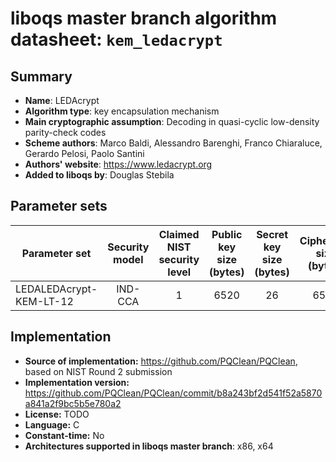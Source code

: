 liboqs master branch algorithm datasheet: `kem_ledacrypt`
=========================================================

Summary
-------

- **Name**: LEDAcrypt
- **Algorithm type**: key encapsulation mechanism
- **Main cryptographic assumption**: Decoding in quasi-cyclic low-density parity-check codes
- **Scheme authors**: Marco Baldi, Alessandro Barenghi, Franco Chiaraluce, Gerardo Pelosi, Paolo Santini
- **Authors' website**: https://www.ledacrypt.org
- **Added to liboqs by**: Douglas Stebila

Parameter sets
--------------

| Parameter set           | Security model | Claimed NIST security level | Public key size (bytes) | Secret key size (bytes) | Ciphertext size (bytes) | Shared secret size (bytes) |
|-------------------------|:--------------:|:---------------------------:|:-----------------------:|:-----------------------:|:-----------------------:|:--------------------------:|
| LEDALEDAcrypt-KEM-LT-12 |     IND-CCA    |              1              |           6520          |            26           |           6520          |             32             |

Implementation
--------------

- **Source of implementation:** https://github.com/PQClean/PQClean, based on NIST Round 2 submission
- **Implementation version:** https://github.com/PQClean/PQClean/commit/b8a243bf2d541f52a5870a841a2f9bc5b5e780a2
- **License:** TODO
- **Language:** C
- **Constant-time:** No
- **Architectures supported in liboqs master branch**: x86, x64
